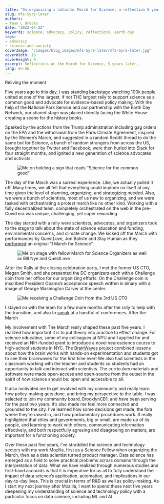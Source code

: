```yaml
---
title: "On organizing a national March for Science, a reflection 5 years later"
slug: mfs-5yrs-later
authors:
- Teon L Brooks
date: "2022-04-22"
keywords: science, advocacy, policy, reflections, earth day
tags:
- advocacy
- science-and-society
coverImage: "/images/blog_images/mfs-5yrs-later/mfs-5yrs-later.jpg"
coverWidth: 16
coverHeight: 9
excerpt: Reflections on the March for Science, 5 years later.
lang: en-US
---
```


Reliving the moment

Five years ago to this day, I was standing backstage watching 100k people united at one of the largest, if not THE largest rally to support science as a common good and advocate for evidence-based policy making. With the help of the National Park Service and our partnership with the Earth Day Network, our shared stage was placed directly facing the White House creating a scene for the history books.

Sparked by the actions from the Trump administration including gag orders on the EPA and the withdrawal from the Paris Climate Agreement, inspired by the Women’s March, and suggested in a random Reddit thread to do the same but for Science, a bunch of random strangers from across the US, brought together by Twitter and Facebook, were then hurled into Slack for four straight months, and ignited a new generation of science advocates and activists.

<figure style:text-align="center">
    <img src='/images/blog_images/mfs-5yrs-later/science-for-the-common-good.png' alt='Me on holding a sign that reads “Science for the common good”' />
</figure>

The day of the March was a surreal experience. Like, we actually pulled it off. Many times, we all felt that everything could implode on itself at any time given the level of planning, organizing, and strategizing needed. Also, we were a bunch of scientists, most of us new to organizing, and we were tasked with orchestrating a protest march like no other kind. Working with a fully decentralized team, completely orchestrated on the web in the pre-Covid era was unique, challenging, yet super rewarding.

The day started with a rally were scientists, advocates, and organizers took to the stage to talk about the state of science education and funding, environmental concerns, and climate change. We kicked off the March with performances by QuestLove, Jon Batiste and Stay Human as they [performed](https://youtu.be/nNz8GO-d9wI?t=18943) an original “I March for Science”.

<figure style:text-align="center">
    <img src='/images/blog_images/mfs-5yrs-later/on-stage.jpg' alt='Me on stage with fellow March for Science Organizers as well as Bill Nye and QuestLove' />
</figure>

After the Rally at the closing celebration party, I met the former US CTO, Megan Smith, and she presented the DC organizers each with a Challenge coin from her office for our organizing efforts. On the Challenge coin is inscribed President Obama’s acceptance speech written in binary with a image of George Washington Carver at the center.

<figure style:text-align="center">
    <img src='/images/blog_images/mfs-5yrs-later/challenge-coin.jpg' alt='Me receiving a Challenge Coin from the 3rd US CTO' />
</figure>

I stayed on with the team for a few more months after the rally to help with the transition, and also to [speak](https://teonbrooks.medium.com/speaking-engagements-following-the-march-for-science-event-c3334db9500d) at a handful of conferences.
After the March

My involvement with The March really shaped these past five years. I realized how important it is to put theory into practice to effect change. For science education, some of my colleagues at NYU and I applied for and received an NIH-funded grant to introduce a novel neuroscience course to high-school students in NYC. The [BrainWaves](https://wp.nyu.edu/brainwaves/) project combined lessons about how the brain works with hands-on experimentation and students got to see their brainwaves for the first time ever! We also had scientists in the classroom working with the teacher and students so students had an opportunity to talk and interact with scientists. The curriculum materials and software were made open-access and open-source from the outset in the spirit of how science should be: open and accessible to all.

It also motivated me to get involved with my community and really learn how policy-making gets done, and bring my perspective to the table. I was selected to join my community board, BrooklynCB1, and have been serving for the past two years. It’s also made me feel more connected and grounded to the city. I’ve learned how some decisions get made, the fora where they’re raised in, and how parliamentary procedures work. It really highlighted that cities and governments, big or small, are made up of its people, and learning to work with others, communicating information effectively, and both respectfully agreeing and disagreeing on matters, are important for a functioning society.

Over these past five years, I’ve straddled the science and technology sectors with my work Mozilla, first as a Science Fellow when organizing the March, then as a data scientist turned product manager. Data science has emerged as a field to solve practical problems across domains through the interpretation of data. What we have realized through numerous studies and first-hand accounts is that it is imperative for us all to fully understand the impact of data science’s application, automation, and implications in our day-to-day lives. This is crucial in terms of R&D as well as policy-making. As I start my next journey after Mozilla, I want to spend these next five years deepening my understanding of science and technology policy with a particular focus on data science, including ML and AI.
